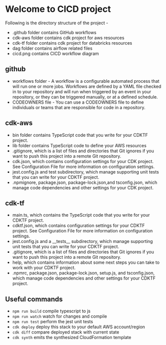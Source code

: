 # Welcome to CICD project

Following is the directory structure of the project -
* .github folder contains GitHub workflows
* cdk-aws folder contains cdk project for aws resources
* cdk-tf folder contains cdk project for databricks resources
* dag folder contains airflow related files
* cicd.png contains CICD workflow diagram

## github 
* workflows folder - A workflow is a configurable automated process that will run one or more jobs. Workflows are defined by a YAML file checked in to your repository and will run when triggered by an event in your repository, or they can be triggered manually, or at a defined schedule.
* CODEOWNERS file - You can use a CODEOWNERS file to define individuals or teams that are responsible for code in a repository.

## cdk-aws
* bin folder contains TypeScript code that you write for your CDKTF project.
* lib folder contains TypeScript code to define your AWS resources
* .gitignore, which is a list of files and directories that Git ignores if you want to push this project into a remote Git repository.
* cdk.json, which contains configuration settings for your CDK project. See Configuration File for more information on configuration settings.
* jest.config.js and test subdirectory, which manage supporting unit tests that you can write for your CDKTF project.
* .npmignore, package.json, package-lock.json,and tsconfig.json, which manage code dependencies and other settings for your CDK project.

## cdk-tf
* main.ts, which contains the TypeScript code that you write for your CDKTF project.
* cdktf.json, which contains configuration settings for your CDKTF project. See Configuration File for more information on configuration settings.
* jest.config.js and a \_\_tests\_\_ subdirectory, which manage supporting unit tests that you can write for your CDKTF project.
* .gitignore, which is a list of files and directories that Git ignores if you want to push this project into a remote Git repository.
* help, which contains information about some next steps you can take to work with your CDKTF project.
* .npmrc, package.json, package-lock.json, setup.js, and tsconfig.json, which manage code dependencies and other settings for your CDKTF project.

## Useful commands

* `npm run build`   compile typescript to js
* `npm run watch`   watch for changes and compile
* `npm run test`    perform the jest unit tests
* `cdk deploy`      deploy this stack to your default AWS account/region
* `cdk diff`        compare deployed stack with current state
* `cdk synth`       emits the synthesized CloudFormation template
